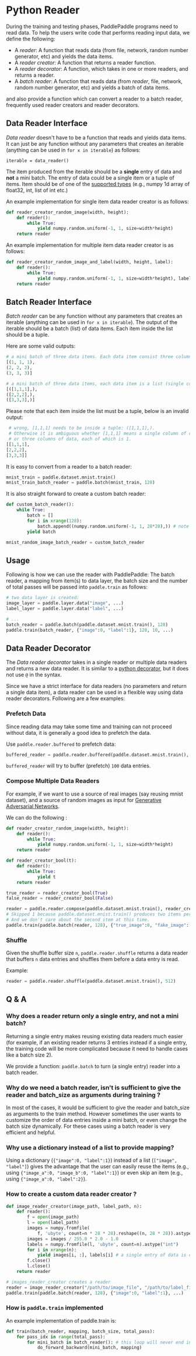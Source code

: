 # Python Reader

During the training and testing phases, PaddlePaddle programs need to read data. To help the users write code that performs reading input data, we define the following:

- A *reader*: A function that reads data (from file, network, random number generator, etc) and yields the data items.
- A *reader creator*: A function that returns a reader function.
- A *reader decorator*: A function, which takes in one or more readers, and returns a reader.
- A *batch reader*: A function that reads data (from *reader*, file, network, random number generator, etc) and yields a batch of data items.

and also provide a function which can convert a reader to a batch reader, frequently used reader creators and reader decorators.

## Data Reader Interface

*Data reader* doesn't have to be a function that reads and yields data items. It can just be any function without any parameters that creates an iterable (anything can be used in `for x in iterable`) as follows:

```
iterable = data_reader()
```

The item produced from the iterable should be a **single** entry of data and **not** a mini batch. The entry of data could be a single item or a tuple of items. Item should be of one of the [supported types](http://www.paddlepaddle.org/doc/ui/data_provider/pydataprovider2.html?highlight=dense_vector#input-types) (e.g., numpy 1d array of float32, int, list of int etc.)

An example implementation for single item data reader creator is as follows:

```python
def reader_creator_random_image(width, height):
    def reader():
        while True:
            yield numpy.random.uniform(-1, 1, size=width*height)
    return reader
```

An example implementation for multiple item data reader creator is as follows:
```python
def reader_creator_random_image_and_label(width, height, label):
    def reader():
        while True:
            yield numpy.random.uniform(-1, 1, size=width*height), label
    return reader
```

## Batch Reader Interface

*Batch reader* can be any function without any parameters that creates an iterable (anything can be used in `for x in iterable`). The output of the iterable should be a batch (list) of data items. Each item inside the list should be a tuple.

Here are some valid outputs:

```python
# a mini batch of three data items. Each data item consist three columns of data, each of which is 1.
[(1, 1, 1),
(2, 2, 2),
(3, 3, 3)]

# a mini batch of three data items, each data item is a list (single column).
[([1,1,1],),
([2,2,2],),
([3,3,3],)]
```

Please note that each item inside the list must be a tuple, below is an invalid output:
```python
 # wrong, [1,1,1] needs to be inside a tuple: ([1,1,1],).
 # Otherwise it is ambiguous whether [1,1,1] means a single column of data [1, 1, 1],
 # or three columns of data, each of which is 1.
[[1,1,1],
[2,2,2],
[3,3,3]]
```

It is easy to convert from a reader to a batch reader:

```python
mnist_train = paddle.dataset.mnist.train()
mnist_train_batch_reader = paddle.batch(mnist_train, 128)
```

It is also straight forward to create a custom batch reader:

```python
def custom_batch_reader():
    while True:
        batch = []
        for i in xrange(128):
            batch.append((numpy.random.uniform(-1, 1, 28*28),)) # note that it's a tuple being appended.
        yield batch

mnist_random_image_batch_reader = custom_batch_reader
```

## Usage

Following is how we can use the reader with PaddlePaddle:
The batch reader, a mapping from item(s) to data layer, the batch size and the number of total passes will be passed into `paddle.train` as follows:

```python
# two data layer is created:
image_layer = paddle.layer.data("image", ...)
label_layer = paddle.layer.data("label", ...)

# ...
batch_reader = paddle.batch(paddle.dataset.mnist.train(), 128)
paddle.train(batch_reader, {"image":0, "label":1}, 128, 10, ...)
```

## Data Reader Decorator

The *Data reader decorator* takes in a single reader or multiple data readers and returns a new data reader. It is similar to a [python decorator](https://wiki.python.org/moin/PythonDecorators), but it does not use `@` in the syntax.

Since we have a strict interface for data readers (no parameters and return a single data item), a data reader can be used in a flexible way using data reader decorators. Following are a few examples:

### Prefetch Data

Since reading data may take some time and training can not proceed without data, it is generally a good idea to prefetch the data.

Use `paddle.reader.buffered` to prefetch data:

```python
buffered_reader = paddle.reader.buffered(paddle.dataset.mnist.train(), 100)
```

`buffered_reader` will try to buffer (prefetch) `100` data entries.

### Compose Multiple Data Readers

For example, if we want to use a source of real images (say reusing mnist dataset), and a source of random images as input for [Generative Adversarial Networks](https://arxiv.org/abs/1406.2661).

We can do the following :

```python
def reader_creator_random_image(width, height):
    def reader():
        while True:
            yield numpy.random.uniform(-1, 1, size=width*height)
    return reader

def reader_creator_bool(t):
    def reader():
        while True:
            yield t
    return reader

true_reader = reader_creator_bool(True)
false_reader = reader_creator_bool(False)

reader = paddle.reader.compose(paddle.dataset.mnist.train(), reader_creator_random_image(20, 20), true_reader, false_reader)
# Skipped 1 because paddle.dataset.mnist.train() produces two items per data entry.
# And we don't care about the second item at this time.
paddle.train(paddle.batch(reader, 128), {"true_image":0, "fake_image": 2, "true_label": 3, "false_label": 4}, ...)
```

### Shuffle

Given the shuffle buffer size `n`, `paddle.reader.shuffle` returns a data reader that buffers `n` data entries and shuffles them before a data entry is read.

Example:
```python
reader = paddle.reader.shuffle(paddle.dataset.mnist.train(), 512)
```

## Q & A

### Why does a reader return only a single entry, and not a mini batch?

Returning a single entry makes reusing existing data readers much easier (for example, if an existing reader returns 3 entries instead if a single entry, the training code will be more complicated because it need to handle cases like a batch size 2).

We provide a function: `paddle.batch` to turn (a single entry) reader into a batch reader.

### Why do we need a batch reader, isn't is sufficient to give the reader and batch_size as arguments during training ?

In most of the cases, it would be sufficient to give the reader and batch_size as arguments to the train method. However sometimes the user wants to customize the order of data entries inside a mini batch, or even change the batch size dynamically. For these cases using a batch reader is very efficient and helpful.

### Why use a dictionary instead of a list to provide mapping?

Using a dictionary (`{"image":0, "label":1}`) instead of a list (`["image", "label"]`) gives the advantage that the user can easily reuse the items (e.g., using `{"image_a":0, "image_b":0, "label":1}`) or even skip an item (e.g., using `{"image_a":0, "label":2}`).

### How to create a custom data reader creator ?

```python
def image_reader_creator(image_path, label_path, n):
    def reader():
        f = open(image_path)
        l = open(label_path)
        images = numpy.fromfile(
            f, 'ubyte', count=n * 28 * 28).reshape((n, 28 * 28)).astype('float32')
        images = images / 255.0 * 2.0 - 1.0
        labels = numpy.fromfile(l, 'ubyte', count=n).astype("int")
        for i in xrange(n):
            yield images[i, :], labels[i] # a single entry of data is created each time
        f.close()
        l.close()
    return reader

# images_reader_creator creates a reader
reader = image_reader_creator("/path/to/image_file", "/path/to/label_file", 1024)
paddle.train(paddle.batch(reader, 128), {"image":0, "label":1}, ...)
```

### How is `paddle.train` implemented

An example implementation of paddle.train is:

```python
def train(batch_reader, mapping, batch_size, total_pass):
    for pass_idx in range(total_pass):
        for mini_batch in batch_reader(): # this loop will never end in online learning.
            do_forward_backward(mini_batch, mapping)
```
